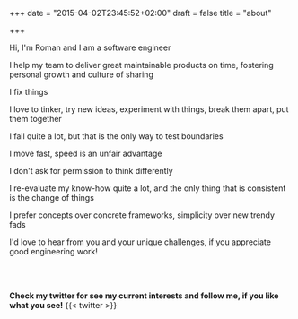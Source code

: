 +++
date = "2015-04-02T23:45:52+02:00"
draft = false
title = "about"

+++

<p>Hi, I'm Roman and I am a software engineer</p>

<p>I help my team to deliver great maintainable products on time, fostering personal growth and culture of sharing</p>

<p>I fix things</p>

<p>I love to tinker, try new ideas, experiment with things, break them apart, put them together</p>

<p>I fail quite a lot, but that is the only way to test boundaries</p>

<p>I move fast, speed is an unfair advantage</p>

<p>I don't ask for permission to think differently</p>

<p>I re-evaluate my know-how quite a lot, and the only thing that is consistent is the change of things</p>

<p>I prefer concepts over concrete frameworks, simplicity over new trendy fads</p>

<p>I'd love to hear from you and your unique challenges, if you appreciate good engineering work!</p>


<br><br>
<p>
  <strong>Check my twitter for see my current interests and follow me, if you like what you see!</strong>
  {{< twitter  >}}
</p>




<!--My name is Roman Heinrich, I write code. I'm doing it since 1994, when I first got my hands on a Apple Macintosh Classic II with hyper-easy and fun
<a href="http://en.wikipedia.org/wiki/HyperCard">HyperCard + HyperTalk</a>
 language.</p>

{{< post_image src="apple_macintosh.jpg"  >}}


<p>Nowadays I write mostly Ruby, play with GO, Clojure, JavaScript and automate my servers with Chef or Puppet.</p>

<p>I don't tweet much, or share my dinner photos on facebook, sorry, I'm kinda more reserved person. But I like to write, and this is the place for it. Hope you'll like it.</p>

-->